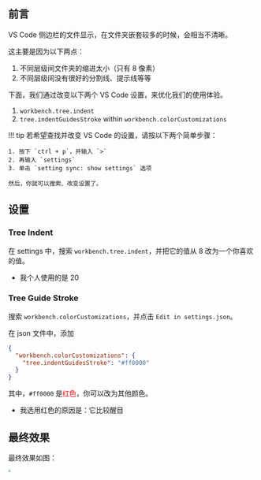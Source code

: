 ## 前言

VS Code 侧边栏的文件显示，在文件夹嵌套较多的时候，会相当不清晰。

这主要是因为以下两点：
1. 不同层级间文件夹的缩进太小（只有 8 像素）
2. 不同层级间没有很好的分割线、提示线等等

下面，我们通过改变以下两个 VS Code 设置，来优化我们的使用体验。

1. `workbench.tree.indent`
2. `tree.indentGuidesStroke` within `workbench.colorCustomizations`

!!! tip
    若希望查找并改变 VS Code 的设置，请按以下两个简单步骤：

    1. 按下 `ctrl + p`，并输入 `>`
    2. 再输入 `settings`
    3. 单击 `setting sync: show settings` 选项
    
    然后，你就可以搜索、改变设置了。

## 设置

### Tree Indent

在 settings 中，搜索 `workbench.tree.indent`，并把它的值从 8 改为一个你喜欢的值。
- 我个人使用的是 20

### Tree Guide Stroke

搜索 `workbench.colorCustomizations`，并点击 `Edit in settings.json`。

在 json 文件中，添加

```json
{
  "workbench.colorCustomizations": {
    "tree.indentGuidesStroke": "#ff0000"
  }
}
```

其中，`#ff0000` 是<span style="color:#ff0000">红色</span>，你可以改为其他颜色。
- 我选用红色的原因是：它比较醒目

## 最终效果

最终效果如图：

<img src="../effect.png" style="zoom:33%;" />